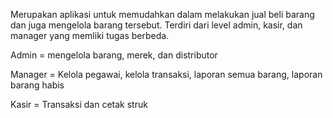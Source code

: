 

Merupakan aplikasi untuk memudahkan dalam melakukan jual beli barang dan juga mengelola barang tersebut. Terdiri dari level admin,
kasir, dan manager yang memliki tugas berbeda. 
<p>Admin = mengelola barang, merek, dan distributor</p>
<p>Manager = Kelola pegawai, kelola transaksi, laporan semua barang, laporan barang habis</p>
<p>Kasir = Transaksi dan cetak struk</p>



